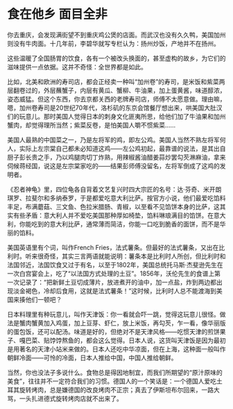 # 食在他乡 面目全非

你去重庆，会发现满街望不到重庆鸡公煲的店面。而武汉也没有久久鸭，美国加州则没有牛肉面。十几年前，李碧华就写专栏认为：扬州炒饭，产地并不在扬州。 

这些温暖了全国肠胃的饮食，各有一个被改头换面的，甚至虚构的故乡，为它们的滋味提供一点依据。这并不奇怪：全世界都是如此。 

比如，北美和欧洲的寿司店，都会正经卖一种叫“加州卷”的寿司，是米饭和紫菜两层翻卷过的，外层蘸蟹子，内层有黄瓜、蟹柳、牛油果，加上蛋黄酱，味道醇浓，姿态威猛。但这个东西，你去京都关西的老牌寿司店，师傅不太愿意做。理由嘛，嗯，加州卷寿司是20世纪70年代，洛杉矶的东京会馆餐厅想出来，哄美国大肚汉们的玩意儿。那时美国人觉得日本的刺身文化匪夷所思，给他们加了牛油果和加州蟹肉，却觉得理所当然；紫菜反卷，是怕美国人嚼不惯紫菜…… 

美国人最熟的中国菜之一，乃是左将军的鸡，即左公鸡。美国人当然不熟左将军何人，实际上左宗棠自己都未必知道这鸡——左公鸡初起，最靠谱的说法，是其出自厨子彭长贵之手，乃以鸡腿肉切丁炸熟，用辣椒酱油醋姜蒜炒罢勾芡淋麻油，拿来伺候蒋经国，说这是左宗棠家吃的——结果彭师傅没留名，左将军倒成了这鸡的发明者。 

《忍者神龟》里，四位龟各自背着文艺复兴时四大宗匠的名号：达·芬奇、米开朗琪罗、拉斐尔和多纳泰罗，于是都爱吃意大利比萨。按官方小说，他们最爱吃馅料丰足，布满蘑菇、三文鱼、色拉米腊肠、青椒，以至看不见馅饼本身的比萨，这其实有些矛盾：意大利人并不爱吃美国那种厚如椅垫，馅料琳琅满目的馅饼。在意大利，你能吃到的意大利比萨，通常薄而简洁，你能一口吃到脆香的面饼，而不是华丽的馅料。 

美国英语里有个词，叫作French Fries，法式薯条。但最好的法式薯条，又出在比利时。听来很奇怪，其实三言两语就能说明：薯条本是比利时人所创，但比利时和法国邻近，法国饮食又过于有名，以至于1802年，美国总统托马斯·杰斐逊先生在一次白宫宴会上，吃了“以法国方式处理的土豆”。1856年，沃伦先生的食谱上第一次记录了：“把新鲜土豆切成薄片，放进煮开的油中，加一点盐，炸到两边都出现淡金褐色，冷却后食用，这就是法式薯条！”这时候，比利时人总不能渡海到美国来揍他们一顿吧？ 

日本料理里有种玩意儿，叫作天津饭：你一看就会吓一跳，觉得这玩意儿很怪。做法是蟹肉蟹黄加入鸡蛋，加上豆芽、虾仁，放上米饭，再勾芡，乍一看，像华丽版的蛋包饭，还可以配汤。味道是好的，但绝对不是天津风格——吃惯天津的煎饼果子、嘎巴菜、贴饽饽熬鱼的，都会这么觉得。日本人说，这货叫天津饭是因为最初是用著名的天津小站米来做的。日本人还吃中华凉面，但在上海，这种面一般叫作朝鲜冷面——可怜的冷面，日本人推给中国，中国人推给朝鲜。 

当然，你也没法子多说什么。食物总是得因地制宜，而我们所期望的“原汁原味的美食”，往往并不一定符合我们的习惯。德国人的一个笑话是：一个德国人爱吃土耳其旋转烤肉，总是嫌德国的改良烤肉不正宗；真去了伊斯坦布尔回来，一路大骂，一头扎进德式旋转烤肉店就不出来了。
